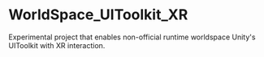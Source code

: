 # WorldSpace_UIToolkit_XR
Experimental project that enables non-official runtime worldspace Unity's UIToolkit with XR interaction.
